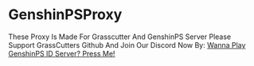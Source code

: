 # GenshinPSProxy
These Proxy Is Made For Grasscutter And GenshinPS Server
Please Support GrassCutters  Github And Join Our Discord Now By:
<a href="https://discord.gg/GenshinPSID">Wanna Play GenshinPS ID Server? Press Me!</a>
